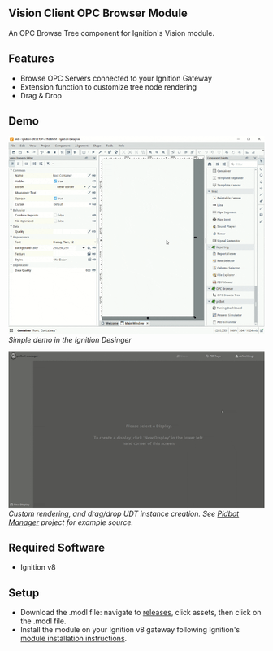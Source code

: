 ## Vision Client OPC Browser Module
An OPC Browse Tree component for Ignition's Vision module.

## Features
* Browse OPC Servers connected to your Ignition Gateway
* Extension function to customize tree node rendering
* Drag & Drop

## Demo
![Designer Demo](./docs/vcob-designer-demo.gif)  
*Simple demo in the Ignition Desinger*

![Drag/Drop Demo](https://github.com/jlbcontrols/pidbot-manager/blob/master/docs/pid-tag-mgmt-create.gif)  
*Custom rendering, and drag/drop UDT instance creation. See [Pidbot Manager](https://github.com/jlbcontrols/pidbot-manager) project for example source.*

## Required Software  
* Ignition v8

## Setup  
* Download the .modl file: navigate to [releases](https://github.com/jlbcontrols/vision-client-opc-browser/releases), click assets, then click on the .modl file.
* Install the module on your Ignition v8 gateway following Ignition's [module installation instructions](https://docs.inductiveautomation.com/display/DOC80/Installing+or+Upgrading+a+Module).
